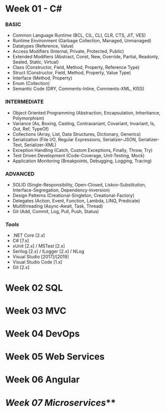 # Week 01 - C#
### BASIC
- Common Language Runtime
(BCL, CIL, CLI, CLR, CTS, JIT, VES)
- Runtime Environment
(Garbage Collection, Managed, Unmanaged)
- Datatypes
(Reference, Value)
- Access Modifiers
(Internal, Private, Protected, Public)
- Extended Modifiers
(Abstract, Const, New, Override, Partial, Readonly, Sealed, Static, Virtual)
- Class
(Constructor, Field, Method, Property, Reference Type)
- Struct
(Constructor, Field, Method, Property, Value Type)
- Interface
(Method, Property)
- Enum
(Collection)
- Semantic Code
(DRY, Comments-Inline, Comments-XML, KISS)

### INTERMEDIATE
- Object Oriented Programming
(Abstraction, Encapsulation, Inheritance, Polymorphism)
- Variance
(As, Boxing, Casting, Contravariant, Covariant, Invariant, Is, Out, Ref, TypeOf)
- Collections
(Array, List, Data Structures, Dictionary, Generics)
- Serialization
(File I/O, Regular Expressions, Serializer-JSON, Serializer-Text, Serializer-XML)
- Exception Handling
(Catch, Custom Exceptions, Finally, Throw, Try)
- Test Driven Development
(Code-Coverage, Unit-Testing, Mock)
- Application Monitoring
(Breakpoints, Debugging, Logging, Tracing)

### ADVANCED
- SOLID
(Single-Responsibility, Open-Closed, Liskov-Substitution, Interface-Segregation, Dependency-Inversion)
- Design Patterns
(Creational-Singleton, Creational-Factory)
- Delegates
(Action, Event, Function, Lambda, LINQ, Predicate)
- Multithreading
(Async-Await, Task, Thread)
- Git
(Add, Commit, Log, Pull, Push, Status)

### _Tools_
- .NET Core [2.x]
- C# [7.x]
- xUnit [2.x] / MSTest [2.x]
- Serilog [2.x] / ILogger [2.x] / NLog
- Visual Studio [2017]/[2019]
- Visual Studio Code [1.x]
- Git [2.x]

# Week 02 SQL

# Week 03 MVC

# Week 04 DevOps

# Week 05 Web Services

# Week 06 Angular

# _Week 07 Microservices_** 
